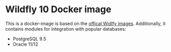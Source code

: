 # Wildfly 10 Docker image

This is a docker-image is based on the [offical Widlfy images](https://hub.docker.com/r/jboss/wildfly/).
Additionally, it contains modules for integration with popular databases:

* PostgreSQL 9.5
* Oracle 11/12